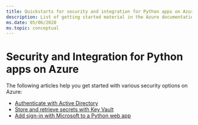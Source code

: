 ```yaml
---
title: Quickstarts for security and integration for Python apps on Azure
description: List of getting started material in the Azure documentation for securing Python apps.
ms.date: 05/06/2020
ms.topic: conceptual
---
```


# Security and Integration for Python apps on Azure

The following articles help you get started with various security options on Azure:

- [Authenticate with Active Directory](azure-sdk-authenticate.md)
- [Store and retrieve secrets with Key Vault](/azure/key-vault/quick-create-python)
- [Add sign-in with Microsoft to a Python web app](/azure/active-directory/develop/quickstart-v2-python-webapp)
